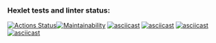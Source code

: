 ### Hexlet tests and linter status:
[![Actions Status](https://github.com/mccman1519/backend-project-44/workflows/hexlet-check/badge.svg)](https://github.com/mccman1519/backend-project-44/actions)[![Maintainability](https://api.codeclimate.com/v1/badges/9c99c366ee86687fd9eb/maintainability)](https://codeclimate.com/github/mccman1519/backend-project-44/maintainability)
[![asciicast](https://asciinema.org/a/DxYjj3XvAMs5nGaVyvGkrTd3E.svg)](https://asciinema.org/a/DxYjj3XvAMs5nGaVyvGkrTd3E)
[![asciicast](https://asciinema.org/a/YBJdA8QNCTZagLWg7oWmeXT1Z.svg)](https://asciinema.org/a/YBJdA8QNCTZagLWg7oWmeXT1Z)
[![asciicast](https://asciinema.org/a/OESXz4arr5WinQv9MeEphbXmq.svg)](https://asciinema.org/a/OESXz4arr5WinQv9MeEphbXmq)
[![asciicast](https://asciinema.org/a/cjuG4YcsVCmEEFxxDTSZjdJpr.svg)](https://asciinema.org/a/cjuG4YcsVCmEEFxxDTSZjdJpr)